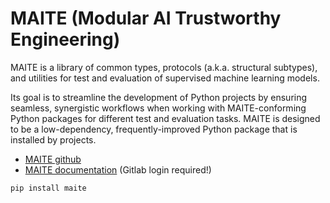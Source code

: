 # MAITE (Modular AI Trustworthy Engineering)

MAITE is a library of common types, protocols (a.k.a. structural subtypes), and utilities for test and evaluation of supervised machine learning models. 

Its goal is to streamline the development of Python projects by ensuring seamless, synergistic workflows when working with MAITE-conforming Python packages for different test and evaluation tasks. MAITE is designed to be a low-dependency, frequently-improved Python package that is installed by projects. 

- [MAITE github](https://github.com/mit-ll-ai-technology/maite)
- [MAITE documentation](https://jatic.pages.jatic.net/cdao/maite/index.html) (Gitlab login required!)

```
pip install maite
```
